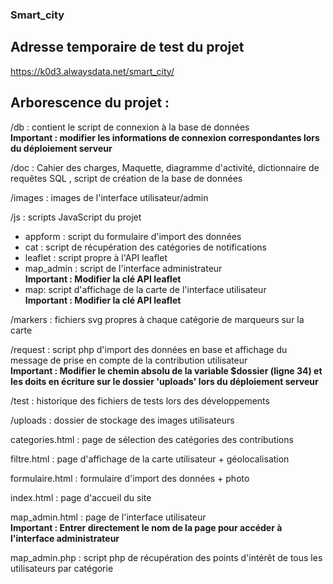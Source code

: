 ### Smart_city

## Adresse temporaire de test du projet

https://k0d3.alwaysdata.net/smart_city/

## Arborescence du projet :

/db : contient le script de connexion à la base de données  
**Important : modifier les informations de connexion correspondantes lors du déploiement serveur**

/doc : Cahier des charges, Maquette, diagramme d'activité, dictionnaire de requêtes SQL , script de création de la base de données

/images : images de l'interface utilisateur/admin

/js : scripts JavaScript du projet

 - appform : script du formulaire d'import des données
 - cat : script de récupération des catégories de notifications
 - leaflet : script propre à l'API leaflet
 - map_admin : script de l'interface administrateur  
 **Important : Modifier la clé API leaflet**
 - map: script d'affichage de la carte de l'interface utilisateur  
 **Important : Modifier la clé API leaflet**
 
/markers : fichiers svg propres à chaque catégorie de marqueurs sur la carte

/request : script php d'import des données en base et affichage du message de prise en compte de la contribution utilisateur  
**Important : Modifier le chemin absolu de la variable $dossier (ligne 34) et les doits en écriture sur le dossier 'uploads' lors du déploiement serveur**

/test : historique des fichiers de tests lors des développements

/uploads : dossier de stockage des images utilisateurs

categories.html : page de sélection des catégories des contributions

filtre.html : page d'affichage de la carte utilisateur + géolocalisation

formulaire.html : formulaire d'import des données + photo

index.html : page d'accueil du site

map_admin.html : page de l'interface utilisateur  
**Important : Entrer directement le nom de la page pour accéder à l'interface administrateur**

map_admin.php : script php de récupération des points d'intérêt de tous les utilisateurs par catégorie

